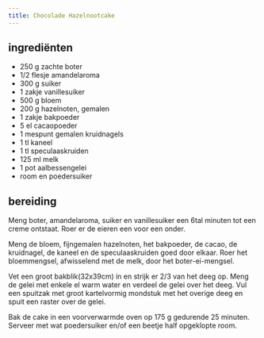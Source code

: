 ```yaml
---
title: Chocolade Hazelnootcake
---
```


## ingrediënten
* 250 g zachte boter
* 1/2 flesje amandelaroma
* 300 g suiker
* 1 zakje vanillesuiker
* 500 g bloem
* 200 g hazelnoten, gemalen
* 1 zakje bakpoeder
* 5 el cacaopoeder
* 1 mespunt gemalen kruidnagels
* 1 tl kaneel
* 1 tl speculaaskruiden
* 125 ml melk
* 1 pot aalbessengelei
* room en poedersuiker

##  bereiding
Meng boter, amandelaroma, suiker en vanillesuiker een 6tal minuten tot een creme ontstaat. Roer er de eieren een voor een onder.

Meng de bloem, fijngemalen hazelnoten, het bakpoeder, de cacao, de kruidnagel, de kaneel en de speculaaskruiden goed door elkaar. Roer het bloemmengsel, afwisselend met de melk, door het boter-ei-mengsel.

Vet een groot bakblik(32x39cm) in en strijk er 2/3 van het deeg op. Meng de gelei met enkele el warm water en verdeel de gelei over het deeg.  Vul een spuitzak met groot kartelvormig mondstuk met het overige deeg en spuit een raster over de gelei. 

Bak de cake in een voorverwarmde oven op 175 g gedurende 25 minuten. Serveer met wat poedersuiker en/of een beetje half opgeklopte room.


